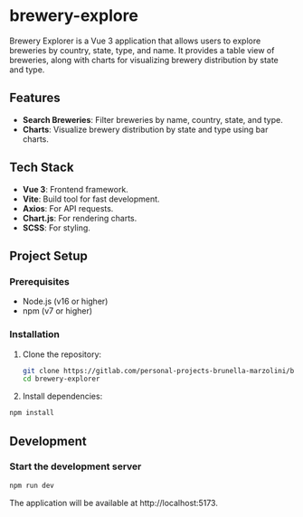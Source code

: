 # brewery-explore

Brewery Explorer is a Vue 3 application that allows users to explore breweries by country, state, type, and name. It provides a table view of breweries, along with charts for visualizing brewery distribution by state and type.

## Features

- **Search Breweries**: Filter breweries by name, country, state, and type.
- **Charts**: Visualize brewery distribution by state and type using bar charts.


## Tech Stack

- **Vue 3**: Frontend framework.
- **Vite**: Build tool for fast development.
- **Axios**: For API requests.
- **Chart.js**: For rendering charts.
- **SCSS**: For styling.

## Project Setup

### Prerequisites

- Node.js (v16 or higher)
- npm (v7 or higher)

### Installation

1. Clone the repository:
   ```bash
   git clone https://gitlab.com/personal-projects-brunella-marzolini/brewery-explorer.git
   cd brewery-explorer


2. Install dependencies:

```sh
npm install
```

## Development

### Start the development server

```sh
npm run dev
```

The application will be available at http://localhost:5173.


